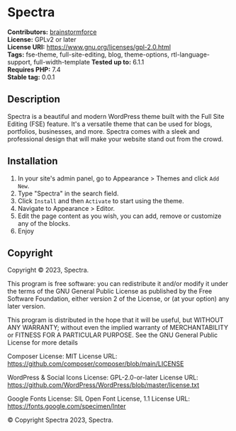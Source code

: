 # Spectra #
**Contributors:** [brainstormforce](https://profiles.wordpress.org/brainstormforce/)  
**License:** GPLv2 or later  
**License URI:** https://www.gnu.org/licenses/gpl-2.0.html  
**Tags:** fse-theme, full-site-editing, blog, theme-options, rtl-language-support, full-width-template
**Tested up to:** 6.1.1  
**Requires PHP:** 7.4  
**Stable tag:** 0.0.1  

## Description ##

Spectra is a beautiful and modern WordPress theme built with the Full Site Editing (FSE) feature. It's a versatile theme that can be used for blogs, portfolios, businesses, and more. Spectra comes with a sleek and professional design that will make your website stand out from the crowd.


## Installation ##

1. In your site's admin panel, go to Appearance > Themes and click `Add New`.
2. Type "Spectra" in the search field.
3. Click `Install` and then `Activate` to start using the theme.
4. Navigate to Appearance > Editor.
5. Edit the page content as you wish, you can add, remove or customize any of the blocks.
6. Enjoy

## Copyright ##

Copyright © 2023, Spectra.

This program is free software: you can redistribute it and/or modify
it under the terms of the GNU General Public License as published by
the Free Software Foundation, either version 2 of the License, or
(at your option) any later version.

This program is distributed in the hope that it will be useful,
but WITHOUT ANY WARRANTY; without even the implied warranty of
MERCHANTABILITY or FITNESS FOR A PARTICULAR PURPOSE. See the GNU General Public License for more details

Composer
License: MIT
License URL: https://github.com/composer/composer/blob/main/LICENSE

WordPress & Social Icons
License: GPL-2.0-or-later
License URL: https://github.com/WordPress/WordPress/blob/master/license.txt

Google Fonts
License: SIL Open Font License, 1.1
License URL: https://fonts.google.com/specimen/Inter 

© Copyright Spectra 2023, Spectra.